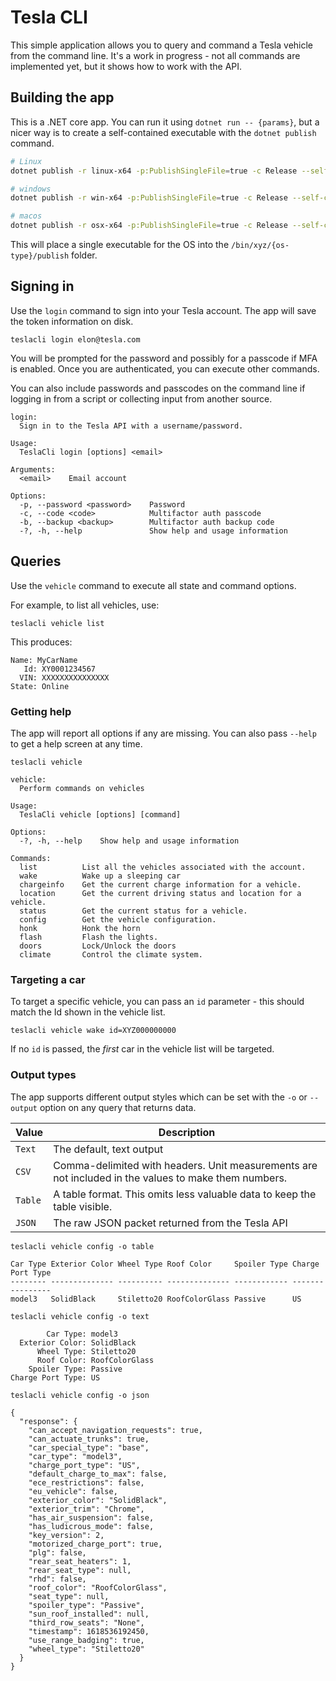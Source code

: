 # Tesla CLI

This simple application allows you to query and command a Tesla vehicle from the command line. It's a work in progress - not all commands are implemented yet, but it shows how to work with the API.

## Building the app

This is a .NET core app. You can run it using `dotnet run -- {params}`, but a nicer way is to create a self-contained executable with the `dotnet publish` command.

```bash
# Linux
dotnet publish -r linux-x64 -p:PublishSingleFile=true -c Release --self-contained false

# windows
dotnet publish -r win-x64 -p:PublishSingleFile=true -c Release --self-contained true

# macos
dotnet publish -r osx-x64 -p:PublishSingleFile=true -c Release --self-contained true
```

This will place a single executable for the OS into the `/bin/xyz/{os-type}/publish` folder.

## Signing in

Use the `login` command to sign into your Tesla account. The app will save the token information on disk.

```console
teslacli login elon@tesla.com
```

You will be prompted for the password and possibly for a passcode if MFA is enabled. Once you are authenticated, you can execute other commands.

You can also include passwords and passcodes on the command line if logging in from a script or collecting input from another source.

```output
login:
  Sign in to the Tesla API with a username/password.

Usage:
  TeslaCli login [options] <email>

Arguments:
  <email>    Email account

Options:
  -p, --password <password>    Password
  -c, --code <code>            Multifactor auth passcode
  -b, --backup <backup>        Multifactor auth backup code
  -?, -h, --help               Show help and usage information
```

## Queries

Use the `vehicle` command to execute all state and command options.

For example, to list all vehicles, use:

```console
teslacli vehicle list
```

This produces:

```output
Name: MyCarName
   Id: XY0001234567
  VIN: XXXXXXXXXXXXXXX
State: Online
```

### Getting help

The app will report all options if any are missing. You can also pass `--help` to get a help screen at any time.

```console
teslacli vehicle
```

```output
vehicle:
  Perform commands on vehicles

Usage:
  TeslaCli vehicle [options] [command]

Options:
  -?, -h, --help    Show help and usage information

Commands:
  list          List all the vehicles associated with the account.
  wake          Wake up a sleeping car
  chargeinfo    Get the current charge information for a vehicle.
  location      Get the current driving status and location for a vehicle.
  status        Get the current status for a vehicle.
  config        Get the vehicle configuration.
  honk          Honk the horn
  flash         Flash the lights.
  doors         Lock/Unlock the doors
  climate       Control the climate system.
```

### Targeting a car

To target a specific vehicle, you can pass an `id` parameter - this should match the Id shown in the vehicle list.

```console
teslacli vehicle wake id=XYZ000000000
```

If no `id` is passed, the _first_ car in the vehicle list will be targeted.

### Output types

The app supports different output styles which can be set with the `-o` or `--output` option on any query that returns data.

| Value | Description |
|-------|-------------|
| `Text` | The default, text output |
| `CSV` | Comma-delimited with headers. Unit measurements are not included in the values to make them numbers. |
| `Table` | A table format. This omits less valuable data to keep the table visible. |
| `JSON` | The raw JSON packet returned from the Tesla API |

```console
teslacli vehicle config -o table
```

```output
Car Type Exterior Color Wheel Type Roof Color     Spoiler Type Charge Port Type
-------- -------------- ---------- -------------- ------------ ----------------
model3   SolidBlack     Stiletto20 RoofColorGlass Passive      US
```

```console
teslacli vehicle config -o text
```

```output
        Car Type: model3
  Exterior Color: SolidBlack
      Wheel Type: Stiletto20
      Roof Color: RoofColorGlass
    Spoiler Type: Passive
Charge Port Type: US
```

```console
teslacli vehicle config -o json
```

```output
{
  "response": {
    "can_accept_navigation_requests": true,
    "can_actuate_trunks": true,
    "car_special_type": "base",
    "car_type": "model3",
    "charge_port_type": "US",
    "default_charge_to_max": false,
    "ece_restrictions": false,
    "eu_vehicle": false,
    "exterior_color": "SolidBlack",
    "exterior_trim": "Chrome",
    "has_air_suspension": false,
    "has_ludicrous_mode": false,
    "key_version": 2,
    "motorized_charge_port": true,
    "plg": false,
    "rear_seat_heaters": 1,
    "rear_seat_type": null,
    "rhd": false,
    "roof_color": "RoofColorGlass",
    "seat_type": null,
    "spoiler_type": "Passive",
    "sun_roof_installed": null,
    "third_row_seats": "None",
    "timestamp": 1618536192450,
    "use_range_badging": true,
    "wheel_type": "Stiletto20"
  }
}
```

